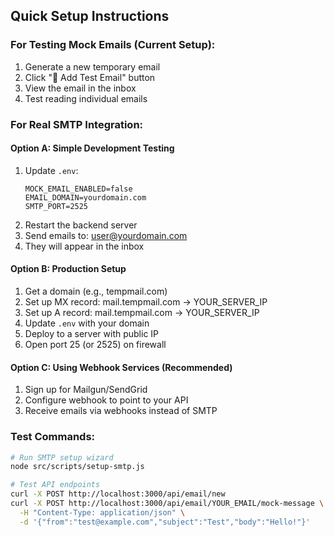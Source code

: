## Quick Setup Instructions

### For Testing Mock Emails (Current Setup):

1. Generate a new temporary email
2. Click "📧 Add Test Email" button
3. View the email in the inbox
4. Test reading individual emails

### For Real SMTP Integration:

#### Option A: Simple Development Testing

1. Update `.env`:
   ```
   MOCK_EMAIL_ENABLED=false
   EMAIL_DOMAIN=yourdomain.com
   SMTP_PORT=2525
   ```
2. Restart the backend server
3. Send emails to: user@yourdomain.com
4. They will appear in the inbox

#### Option B: Production Setup

1. Get a domain (e.g., tempmail.com)
2. Set up MX record: mail.tempmail.com -> YOUR_SERVER_IP
3. Set up A record: mail.tempmail.com -> YOUR_SERVER_IP
4. Update `.env` with your domain
5. Deploy to a server with public IP
6. Open port 25 (or 2525) on firewall

#### Option C: Using Webhook Services (Recommended)

1. Sign up for Mailgun/SendGrid
2. Configure webhook to point to your API
3. Receive emails via webhooks instead of SMTP

### Test Commands:

```bash
# Run SMTP setup wizard
node src/scripts/setup-smtp.js

# Test API endpoints
curl -X POST http://localhost:3000/api/email/new
curl -X POST http://localhost:3000/api/email/YOUR_EMAIL/mock-message \
  -H "Content-Type: application/json" \
  -d '{"from":"test@example.com","subject":"Test","body":"Hello!"}'
```
